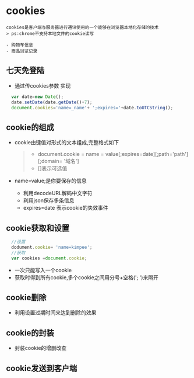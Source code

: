 # cookies

    cookies是客户端与服务器进行通讯使用的一个能够在浏览器本地化存储的技术
    > ps:chrome不支持本地文件的cookie读写

    - 购物车信息
    - 商品浏览记录
## 七天免登陆
- 通过传cookies参数 实现

```javascript
  var date=new Date();
  date.setDate(date.getDate()+7);
  document.cookies='name=_name'+ ';expires='+date.toUTCString();
```

## cookie的组成
- cookie由键值对形式的文本组成,完整格式如下
  > - document.cookie = name = value[;expires=date][;path='path'][;domain= '域名']
  > - []表示可选值

- name=value;是你要保存的信息
  - 利用decodeURL解码中文字符
  - 利用json保存多条信息
  - expires=date 表示cookie的失效事件

## cookie获取和设置
```javascript
  //设置
  dodument.cookie= 'name=kimpee';
  //获取
  var cookies =document.cookie;

```
- 一次只能写入一个cookie
- 获取时得到所有cookie,多个cookie之间用分号+空格('; ')来隔开

## cookie删除
- 利用设置过期时间来达到删除的效果

## cookie的封装

- 封装cookie的增删改查

## cookie发送到客户端
